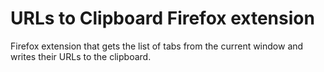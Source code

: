 # URLs to Clipboard Firefox extension
Firefox extension that gets the list of tabs from the current window and writes their URLs to the clipboard.

